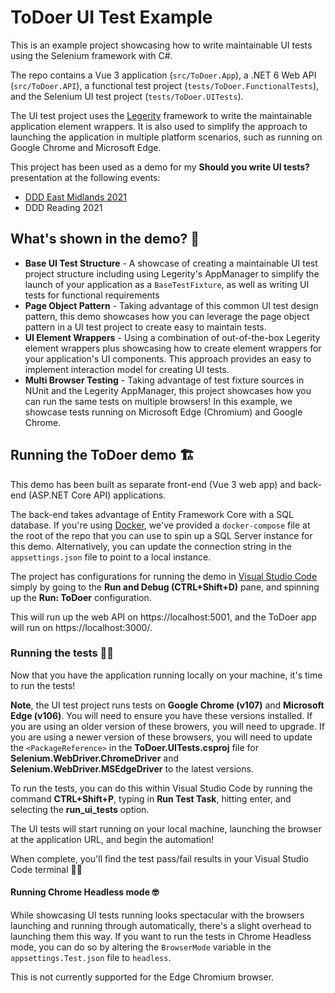# ToDoer UI Test Example

This is an example project showcasing how to write maintainable UI tests using the Selenium framework with C#.

The repo contains a Vue 3 application (`src/ToDoer.App`), a .NET 6 Web API (`src/ToDoer.API`), a functional test project (`tests/ToDoer.FunctionalTests`), and the Selenium UI test project (`tests/ToDoer.UITests`).

The UI test project uses the [Legerity](https://github.com/MADE-Apps/legerity) framework to write the maintainable application element wrappers. It is also used to simplify the approach to launching the application in multiple platform scenarios, such as running on Google Chrome and Microsoft Edge.

This project has been used as a demo for my **Should you write UI tests?** presentation at the following events:

- [DDD East Midlands 2021](https://www.dddeastmidlands.com/2021/speakers/james-croft/)
- DDD Reading 2021

## What's shown in the demo? 💭

- **Base UI Test Structure** - A showcase of creating a maintainable UI test project structure including using Legerity's AppManager to simplify the launch of your application as a `BaseTestFixture`, as well as writing UI tests for functional requirements
- **Page Object Pattern** - Taking advantage of this common UI test design pattern, this demo showcases how you can leverage the page object pattern in a UI test project to create easy to maintain tests.
- **UI Element Wrappers** - Using a combination of out-of-the-box Legerity element wrappers plus showcasing how to create element wrappers for your application's UI components. This approach provides an easy to implement interaction model for creating UI tests.
- **Multi Browser Testing** - Taking advantage of test fixture sources in NUnit and the Legerity AppManager, this project showcases how you can run the same tests on multiple browsers! In this example, we showcase tests running on Microsoft Edge (Chromium) and Google Chrome.

## Running the ToDoer demo 🏗

This demo has been built as separate front-end (Vue 3 web app) and back-end (ASP.NET Core API) applications.

The back-end takes advantage of Entity Framework Core with a SQL database. If you're using [Docker](https://www.docker.com/), we've provided a `docker-compose` file at the root of the repo that you can use to spin up a SQL Server instance for this demo. Alternatively, you can update the connection string in the `appsettings.json` file to point to a local instance.

The project has configurations for running the demo in [Visual Studio Code](https://code.visualstudio.com/) simply by going to the **Run and Debug (CTRL+Shift+D)** pane, and spinning up the **Run: ToDoer** configuration. 

This will run up the web API on https://localhost:5001, and the ToDoer app will run on https://localhost:3000/.

### Running the tests 👏🏻

Now that you have the application running locally on your machine, it's time to run the tests!

**Note**, the UI test project runs tests on **Google Chrome (v107)** and **Microsoft Edge (v106)**. You will need to ensure you have these versions installed. If you are using an older version of these browers, you will need to upgrade. If you are using a newer version of these browsers, you will need to update the `<PackageReference>` in the **ToDoer.UITests.csproj** file for **Selenium.WebDriver.ChromeDriver** and **Selenium.WebDriver.MSEdgeDriver** to the latest versions.

To run the tests, you can do this within Visual Studio Code by running the command **CTRL+Shift+P**, typing in **Run Test Task**, hitting enter, and selecting the **run_ui_tests** option. 

The UI tests will start running on your local machine, launching the browser at the application URL, and begin the automation!

When complete, you'll find the test pass/fail results in your Visual Studio Code terminal 🙌🏻

#### Running Chrome Headless mode 🤓

While showcasing UI tests running looks spectacular with the browsers launching and running through automatically, there's a slight overhead to launching them this way. If you want to run the tests in Chrome Headless mode, you can do so by altering the `BrowserMode` variable in the `appsettings.Test.json` file to `headless`.

This is not currently supported for the Edge Chromium browser.
